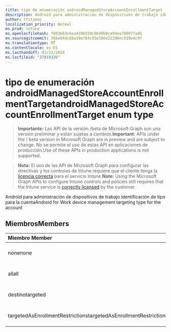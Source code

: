 ```yaml
---
title: tipo de enumeración androidManagedStoreAccountEnrollmentTarget
description: Android para administración de dispositivos de trabajo identificación de tipo para la cuenta
author: tfitzmac
localization_priority: Normal
ms.prod: intune
ms.openlocfilehash: f803663c6aa4286558c06d0b9ce9dee70097fa05
ms.sourcegitcommit: 36be044c89a19af84c93e586e22200ec919e4c9f
ms.translationtype: MT
ms.contentlocale: es-ES
ms.lasthandoff: 01/12/2019
ms.locfileid: "27919326"
---
```

# <a name="androidmanagedstoreaccountenrollmenttarget-enum-type"></a><span data-ttu-id="850d8-103">tipo de enumeración androidManagedStoreAccountEnrollmentTarget</span><span class="sxs-lookup"><span data-stu-id="850d8-103">androidManagedStoreAccountEnrollmentTarget enum type</span></span>

> <span data-ttu-id="850d8-104">**Importante:** Las API de la versión /beta de Microsoft Graph son una versión preliminar y están sujetas a cambios.</span><span class="sxs-lookup"><span data-stu-id="850d8-104">**Important:** APIs under the / beta version in Microsoft Graph are in preview and are subject to change.</span></span> <span data-ttu-id="850d8-105">No se permite el uso de estas API en aplicaciones de producción.</span><span class="sxs-lookup"><span data-stu-id="850d8-105">Use of these APIs in production applications is not supported.</span></span>

> <span data-ttu-id="850d8-106">**Nota:** El uso de las API de Microsoft Graph para configurar las directivas y los controles de Intune requiere que el cliente tenga la [licencia correcta](https://go.microsoft.com/fwlink/?linkid=839381) para el servicio Intune.</span><span class="sxs-lookup"><span data-stu-id="850d8-106">**Note:** Using the Microsoft Graph APIs to configure Intune controls and policies still requires that the Intune service is [correctly licensed](https://go.microsoft.com/fwlink/?linkid=839381) by the customer.</span></span>

<span data-ttu-id="850d8-107">Android para administración de dispositivos de trabajo identificación de tipo para la cuenta</span><span class="sxs-lookup"><span data-stu-id="850d8-107">Android for Work device management targeting type for the account</span></span>
## <a name="members"></a><span data-ttu-id="850d8-108">Miembros</span><span class="sxs-lookup"><span data-stu-id="850d8-108">Members</span></span>
|<span data-ttu-id="850d8-109">Miembro	</span><span class="sxs-lookup"><span data-stu-id="850d8-109">Member</span></span>|<span data-ttu-id="850d8-110">Valor</span><span class="sxs-lookup"><span data-stu-id="850d8-110">Value</span></span>|<span data-ttu-id="850d8-111">Descripción</span><span class="sxs-lookup"><span data-stu-id="850d8-111">Description</span></span>|
|:---|:---|:---|
|<span data-ttu-id="850d8-112">none</span><span class="sxs-lookup"><span data-stu-id="850d8-112">none</span></span>|<span data-ttu-id="850d8-113">0</span><span class="sxs-lookup"><span data-stu-id="850d8-113">0</span></span>|<span data-ttu-id="850d8-114">Todavía no documentado</span><span class="sxs-lookup"><span data-stu-id="850d8-114">Not yet documented</span></span>|
|<span data-ttu-id="850d8-115">all</span><span class="sxs-lookup"><span data-stu-id="850d8-115">all</span></span>|<span data-ttu-id="850d8-116">1</span><span class="sxs-lookup"><span data-stu-id="850d8-116">1</span></span>|<span data-ttu-id="850d8-117">Todavía no documentado</span><span class="sxs-lookup"><span data-stu-id="850d8-117">Not yet documented</span></span>|
|<span data-ttu-id="850d8-118">destino</span><span class="sxs-lookup"><span data-stu-id="850d8-118">targeted</span></span>|<span data-ttu-id="850d8-119">2</span><span class="sxs-lookup"><span data-stu-id="850d8-119">2</span></span>|<span data-ttu-id="850d8-120">Todavía no documentado</span><span class="sxs-lookup"><span data-stu-id="850d8-120">Not yet documented</span></span>|
|<span data-ttu-id="850d8-121">targetedAsEnrollmentRestrictions</span><span class="sxs-lookup"><span data-stu-id="850d8-121">targetedAsEnrollmentRestrictions</span></span>|<span data-ttu-id="850d8-122">3</span><span class="sxs-lookup"><span data-stu-id="850d8-122">3</span></span>|<span data-ttu-id="850d8-123">Todavía no documentado</span><span class="sxs-lookup"><span data-stu-id="850d8-123">Not yet documented</span></span>|





